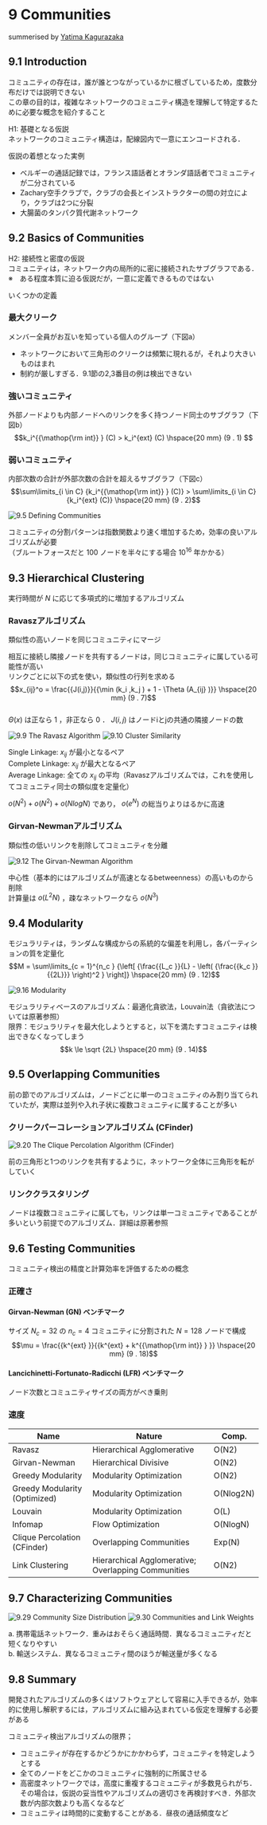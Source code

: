 # 9 Communities
summerised by [Yatima Kagurazaka](https://twitter.com/Yatima_K)

## 9.1 Introduction

コミュニティの存在は，誰が誰とつながっているかに根ざしているため，度数分布だけでは説明できない  
この章の目的は，複雑なネットワークのコミュニティ構造を理解して特定するために必要な概念を紹介すること  

H1: 基礎となる仮説  
ネットワークのコミュニティ構造は，配線図内で一意にエンコードされる．  

仮説の着想となった実例  
- ベルギーの通話記録では，フランス語話者とオランダ語話者でコミュニティが二分されている  
- Zachary空手クラブで，クラブの会長とインストラクターの間の対立により，クラブは2つに分裂  
- 大腸菌のタンパク質代謝ネットワーク  

## 9.2 Basics of Communities

H2: 接続性と密度の仮説  
コミュニティは，ネットワーク内の局所的に密に接続されたサブグラフである．  
※　ある程度本質に迫る仮説だが，一意に定義できるものではない  
  
いくつかの定義  
### 最大クリーク
メンバー全員がお互いを知っている個人のグループ（下図a）  
- ネットワークにおいて三角形のクリークは頻繁に現れるが，それより大きいものはまれ  
- 制約が厳しすぎる．9.1節の2,3番目の例は検出できない  

### 強いコミュニティ
外部ノードよりも内部ノードへのリンクを多く持つノード同士のサブグラフ（下図b）  
$$k_i^{{\mathop{\rm int}} } (C) > k_i^{ext} (C) \hspace{20 mm} (9 . 1)
$$  
### 弱いコミュニティ
内部次数の合計が外部次数の合計を超えるサブグラフ（下図c）  
$$\sum\limits_{i \in C} {k_i^{{\mathop{\rm int}} } (C)}  > \sum\limits_{i \in C} {k_i^{ext} (C)}  \hspace{20 mm} (9 . 2)$$  

<img src="./figures/figure-9-5.jpg" alt="9.5 Defining Communities">
  
コミュニティの分割パターンは指数関数より速く増加するため，効率の良いアルゴリズムが必要  
（ブルートフォースだと $100$ ノードを半々にする場合 $10^{16}$ 年かかる）  

## 9.3 Hierarchical Clustering
実行時間が $N$ に応じて多項式的に増加するアルゴリズム
  
### Ravaszアルゴリズム  
類似性の高いノードを同じコミュニティにマージ  
  
相互に接続し隣接ノードを共有するノードは，同じコミュニティに属している可能性が高い  
リンクごとに以下の式を使い，類似性の行列を求める  
$$x_{ij}^o  = \frac{{J(i,j)}}{{\min (k_i ,k_j ) + 1 - \Theta (A_{ij} )}} \hspace{20 mm} (9 . 7)$$  
$Θ(x)$ は正なら $1$ ，非正なら $0$ ． $J(i, j)$ はノードiとjの共通の隣接ノードの数

<img src="./figures/figure-9-9.jpg" alt="9.9 The Ravasz Algorithm">
  
<img src="./figures/figure-9-10.jpg" alt="9.10 Cluster Similarity">
  
Single Linkage: $x_{ij}$ が最小となるペア  
Complete Linkage: $x_{ij}$ が最大となるペア  
Average Linkage: 全ての $x_{ij}$ の平均（Ravaszアルゴリズムでは，これを使用してコミュニティ同士の類似度を定量化）  

$o(N^2) + o(N^2) + o(NlogN)$ であり， $o(e^N)$ の総当りよりはるかに高速  

### Girvan-Newmanアルゴリズム  
類似性の低いリンクを削除してコミュニティを分離  
  
<img src="./figures/figure-9-12.jpg" alt="9.12 The Girvan-Newman Algorithm">
  
中心性（基本的にはアルゴリズムが高速となるbetweenness）の高いものから削除  
計算量は $o(L^2N)$ ，疎なネットワークなら $o(N^3)$ 

## 9.4 Modularity
モジュラリティは，ランダムな構成からの系統的な偏差を利用し，各パーティションの質を定量化  
$$M = \sum\limits_{c = 1}^{n_c } {\left[ {\frac{{L_c }}{L} - \left( {\frac{{k_c }}{{2L}}} \right)^2 } \right]}  \hspace{20 mm} (9 . 12)$$
  
<img src="./figures/figure-9-16.jpg" alt="9.16 Modularity">

モジュラリティベースのアルゴリズム：最適化貪欲法，Louvain法（貪欲法については原著参照）  
限界：モジュラリティを最大化しようとすると，以下を満たすコミュニティは検出できなくなってしまう  
$$k \le \sqrt {2L}  \hspace{20 mm} (9 . 14)$$

## 9.5 Overlapping Communities
前の節でのアルゴリズムは，ノードごとに単一のコミュニティのみ割り当てられていたが，実際は並列や入れ子状に複数コミュニティに属することが多い
  
### クリークパーコレーションアルゴリズム (CFinder)

<img src="./figures/figure-9-20.jpg" alt="9.20 The Clique Percolation Algorithm (CFinder)">

前の三角形と1つのリンクを共有するように，ネットワーク全体に三角形を転がしていく  
  
### リンククラスタリング  
ノードは複数コミュニティに属しても，リンクは単一コミュニティであることが多いという前提でのアルゴリズム．詳細は原著参照  

## 9.6 Testing Communities
コミュニティ検出の精度と計算効率を評価するための概念

### 正確さ  
  
#### Girvan-Newman (GN) ベンチマーク  
サイズ $N_c =32$ の $n_c =4$ コミュニティに分割された $N= 128$ ノードで構成
$$\mu  = \frac{{k^{ext} }}{{k^{ext}  + k^{{\mathop{\rm int}} } }} \hspace{20 mm} (9 . 18)$$
  
#### Lancichinetti-Fortunato-Radicchi (LFR) ベンチマーク  
ノード次数とコミュニティサイズの両方がべき乗則  

### 速度
Name |	Nature |	Comp.
----|----|----
Ravasz |	Hierarchical Agglomerative |	O(N2)
Girvan-Newman |	Hierarchical Divisive |	O(N2)
Greedy Modularity |	Modularity Optimization |	O(N2)
Greedy Modularity (Optimized) |	Modularity Optimization |	O(Nlog2N)
Louvain |	Modularity Optimization |	O(L)
Infomap |	Flow Optimization |	O(NlogN)
Clique Percolation (CFinder) |	Overlapping Communities |	Exp(N)
Link Clustering |	Hierarchical Agglomerative; Overlapping Communities |	O(N2)

## 9.7 Characterizing Communities

<img src="./figures/figure-9-29.jpg" alt="9.29 Community Size Distribution">

<img src="./figures/figure-9-30.jpg" alt="9.30 Communities and Link Weights">

a. 携帯電話ネットワーク．重みはおそらく通話時間．異なるコミュニティだと短くなりやすい  
b. 輸送システム．異なるコミュニティ間のほうが輸送量が多くなる  

## 9.8 Summary
開発されたアルゴリズムの多くはソフトウェアとして容易に入手できるが，効率的に使用し解釈するには，アルゴリズムに組み込まれている仮定を理解する必要がある  
  
コミュニティ検出アルゴリズムの限界；
- コミュニティが存在するかどうかにかかわらず，コミュニティを特定しようとする
- 全てのノードをどこかのコミュニティに強制的に所属させる
- 高密度ネットワークでは，高度に重複するコミュニティが多数見られがち．その場合は，仮説の妥当性やアルゴリズムの適切さを再検討すべき．外部次数が内部次数よりも高くなるなど
- コミュニティは時間的に変動することがある．昼夜の通話頻度など